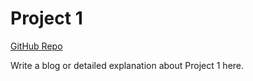 # Project 1

[GitHub Repo](https://github.com/yourusername/project1)

Write a blog or detailed explanation about Project 1 here.

